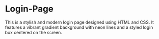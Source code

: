 # Login-Page
This is a stylish and modern login page designed using HTML and CSS. It features a vibrant gradient background with neon lines and a styled login box centered on the screen.

